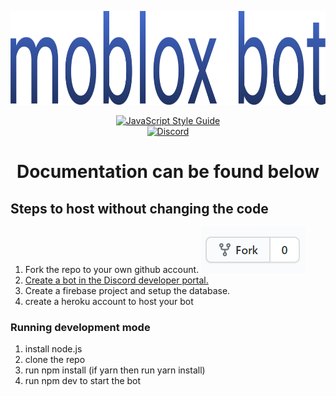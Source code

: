 <p align="center">
    <a href="https://discord.gg/gBTFE8r"><img src="/docs/moblox.png" alt="moblox bot" height="150" /></a>
</p>

<p align="center">
  <a href="https://standardjs.com"><img src="https://img.shields.io/badge/code_style-standard-brightgreen.svg" alt="JavaScript Style Guide"></a>
  <br>
  <a href="https://discord.gg/gBTFE8r"><img src="https://img.shields.io/discord/425800792679645204.svg" alt="Discord"></a>
</p>

<h1 align="center">Documentation can be found below</h1>

## Steps to host without changing the code

1. Fork the repo to your own github account.
   ![fork](docs/fork.png)
1. [Create a bot in the Discord developer portal.](/docs/developer-portal.md)
1. Create a firebase project and setup the database.
1. create a heroku account to host your bot

### Running development mode

1. install node.js
1. clone the repo
1. run npm install (if yarn then run yarn install)
1. run npm dev to start the bot
